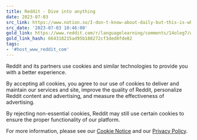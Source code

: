 ```yaml
---
title: Reddit - Dive into anything
date: 2023-07-03
src_link: https://www.notion.so/I-don-t-know-about-daily-but-this-is-what-I-m-doing-today-1-One-hour-of-speed-listening-which--0035e9b11ce24b8c9e011c1da71bea4b
src_date: '2023-07-03 10:46:00'
gold_link: https://www.reddit.com/r/languagelearning/comments/14oleg7/whats_your_daily_routine_for_language_learning/jqda01m/?context=3&rdt=0
gold_link_hash: 664318215ad95b188272cf3ded8fde82
tags:
- '#host_www_reddit_com'
---
```




 Reddit and its partners use cookies and similar technologies to provide you with a better experience.
 



 By accepting all cookies, you agree to our use of cookies to deliver and maintain our services and site, improve the quality of Reddit, personalize Reddit content and advertising, and measure the effectiveness of advertising.
 



 By rejecting non-essential cookies, Reddit may still use certain cookies to ensure the proper functionality of our platform.
 



 For more information, please see our
 [Cookie Notice](https://reddit.com/en-us/policies/cookies)
 and our
 [Privacy Policy](https://reddit.com/en-us/policies/privacy-policy).